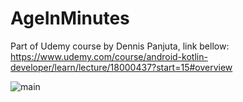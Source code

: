 # AgeInMinutes
Part of Udemy course by Dennis Panjuta, link bellow:
https://www.udemy.com/course/android-kotlin-developer/learn/lecture/18000437?start=15#overview

![main](https://firebasestorage.googleapis.com/v0/b/general-data-63fcf.appspot.com/o/Age%20in%20minutes%20main.png?alt=media&token=9b3eb544-43b5-42c5-b576-b48a50a68863)
